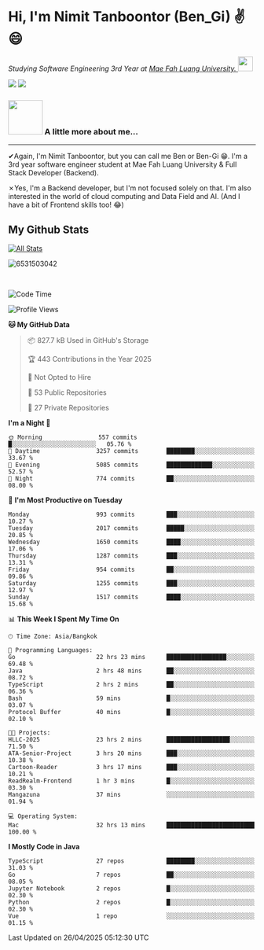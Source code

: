 # Hi, I'm Nimit Tanboontor (Ben_Gi) ✌😄
<p><em>Studying Software Engineering 3rd Year at <a href="https://en.mfu.ac.th/home.html"> Mae Fah Luang University.
</a><img src="https://media.giphy.com/media/WUlplcMpOCEmTGBtBW/giphy.gif" width="30"> </em></p>


[![](https://img.shields.io/badge/linkedin-%230077B5.svg?style=for-the-badge&logo=linkedin)]([https://www.linkedin.com/in/thanaphoom-babparn/](https://www.linkedin.com/in/nimit-tanbooutor-798139246/))
[![](https://img.shields.io/badge/Medium-12100E?style=for-the-badge&logo=medium&logoColor=white)](https://medium.com/@nimittanbooutor)

### <img src="https://media.giphy.com/media/VgCDAzcKvsR6OM0uWg/giphy.gif" width="70"> A little more about me...  

<hr> <!-- Horizontal line -->

&#10004;Again, I'm Nimit Tanboontor, but you can call me Ben or Ben-Gi 😁. I'm a 3rd year software engineer student at Mae Fah Luang University & Full Stack Developer (Backend).

&#10007;Yes, I'm a Backend developer, but I'm not focused solely on that. I'm also interested in the world of cloud computing and Data Field and AI. (And I have a bit of Frontend skills too! 😂)


## My Github Stats

[![All Stats](https://github-readme-stats.vercel.app/api?username=6531503042&show_icons=true&theme=algolia)](https://github.com/6531503042)

<p><img align="center" src="https://github-readme-streak-stats.herokuapp.com/?user=6531503042&" alt="6531503042" /></p>

<br />


<!--START_SECTION:waka-->
![Code Time](http://img.shields.io/badge/Code%20Time-504%20hrs%2058%20mins-blue)

![Profile Views](http://img.shields.io/badge/Profile%20Views-2-blue)

**🐱 My GitHub Data** 

> 📦 827.7 kB Used in GitHub's Storage 
 > 
> 🏆 443 Contributions in the Year 2025
 > 
> 🚫 Not Opted to Hire
 > 
> 📜 53 Public Repositories 
 > 
> 🔑 27 Private Repositories 
 > 
**I'm a Night 🦉** 

```text
🌞 Morning                557 commits         █░░░░░░░░░░░░░░░░░░░░░░░░   05.76 % 
🌆 Daytime                3257 commits        ████████░░░░░░░░░░░░░░░░░   33.67 % 
🌃 Evening                5085 commits        █████████████░░░░░░░░░░░░   52.57 % 
🌙 Night                  774 commits         ██░░░░░░░░░░░░░░░░░░░░░░░   08.00 % 
```
📅 **I'm Most Productive on Tuesday** 

```text
Monday                   993 commits         ███░░░░░░░░░░░░░░░░░░░░░░   10.27 % 
Tuesday                  2017 commits        █████░░░░░░░░░░░░░░░░░░░░   20.85 % 
Wednesday                1650 commits        ████░░░░░░░░░░░░░░░░░░░░░   17.06 % 
Thursday                 1287 commits        ███░░░░░░░░░░░░░░░░░░░░░░   13.31 % 
Friday                   954 commits         ██░░░░░░░░░░░░░░░░░░░░░░░   09.86 % 
Saturday                 1255 commits        ███░░░░░░░░░░░░░░░░░░░░░░   12.97 % 
Sunday                   1517 commits        ████░░░░░░░░░░░░░░░░░░░░░   15.68 % 
```


📊 **This Week I Spent My Time On** 

```text
🕑︎ Time Zone: Asia/Bangkok

💬 Programming Languages: 
Go                       22 hrs 23 mins      █████████████████░░░░░░░░   69.48 % 
Java                     2 hrs 48 mins       ██░░░░░░░░░░░░░░░░░░░░░░░   08.72 % 
TypeScript               2 hrs 2 mins        ██░░░░░░░░░░░░░░░░░░░░░░░   06.36 % 
Bash                     59 mins             █░░░░░░░░░░░░░░░░░░░░░░░░   03.07 % 
Protocol Buffer          40 mins             █░░░░░░░░░░░░░░░░░░░░░░░░   02.10 % 

🐱‍💻 Projects: 
HLLC-2025                23 hrs 2 mins       ██████████████████░░░░░░░   71.50 % 
ATA-Senior-Project       3 hrs 20 mins       ███░░░░░░░░░░░░░░░░░░░░░░   10.38 % 
Cartoon-Reader           3 hrs 17 mins       ███░░░░░░░░░░░░░░░░░░░░░░   10.21 % 
ReadRealm-Frontend       1 hr 3 mins         █░░░░░░░░░░░░░░░░░░░░░░░░   03.30 % 
Mangazuna                37 mins             ░░░░░░░░░░░░░░░░░░░░░░░░░   01.94 % 

💻 Operating System: 
Mac                      32 hrs 13 mins      █████████████████████████   100.00 % 
```

**I Mostly Code in Java** 

```text
TypeScript               27 repos            ████████░░░░░░░░░░░░░░░░░   31.03 % 
Go                       7 repos             ██░░░░░░░░░░░░░░░░░░░░░░░   08.05 % 
Jupyter Notebook         2 repos             █░░░░░░░░░░░░░░░░░░░░░░░░   02.30 % 
Python                   2 repos             █░░░░░░░░░░░░░░░░░░░░░░░░   02.30 % 
Vue                      1 repo              ░░░░░░░░░░░░░░░░░░░░░░░░░   01.15 % 
```




 Last Updated on 26/04/2025 05:12:30 UTC
<!--END_SECTION:waka-->
